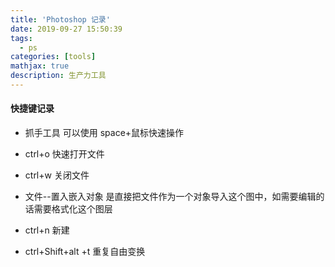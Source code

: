 ```yaml
---
title: 'Photoshop 记录'
date: 2019-09-27 15:50:39
tags: 
  - ps
categories: [tools]
mathjax: true
description: 生产力工具
---
```


#### 快捷键记录

- 抓手工具 可以使用 space+鼠标快速操作
- ctrl+o 快速打开文件
- ctrl+w 关闭文件
- 文件--置入嵌入对象   是直接把文件作为一个对象导入这个图中，如需要编辑的话需要格式化这个图层
- ctrl+n 新建

- ctrl+Shift+alt +t 重复自由变换

#### 

